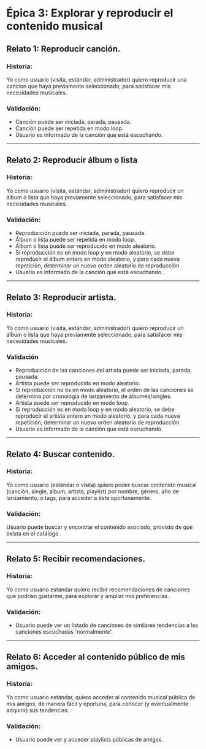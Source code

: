 # Épica 3: Explorar y reproducir el contenido musical

## Relato 1: Reproducir canción.
### Historia:
Yo como usuario (visita, estándar, administrador) quiero reproducir una cancion que haya previamente seleccionado, para satisfacer mis necesidades musicales.
### Validación:
* Canción puede ser iniciada, parada, pausada.
* Canción puede ser repetida en modo loop.
* Usuario es informado de la canción que está escuchando.

***

## Relato 2: Reproducir álbum o lista
### Historia:
Yo como usuario (visita, estándar, administrador) quiero reproducir un álbum o lista que haya previamente seleccionado, para satisfacer mis necesidades musicales.
### Validación:
* Reproducción puede ser iniciada, parada, pausada.
* Álbum o lista puede ser repetida en modo loop.
* Álbum o lista puede ser reproducido en modo aleatorio.
* Si reproducción es en modo loop y en modo aleatorio, se debe reproducir el álbum entero en modo aleatorio, y para cada nueva repetición, determinar un nuevo orden aleatorio de reproducción
* Usuario es informado de la canción que está escuchando.

***

## Relato 3: Reproducir artista.
### Historia:
Yo como usuario (visita, estándar, administrador) quiero reproducir un álbum o lista que haya previamente seleccionado, para satisfacer mis necesidades musicales.
### Validación
* Reproducción de las canciones del artista puede ser iniciada, parada, pausada.
* Artista puede ser reproducido en modo aleatorio.
* Si reproducción no es en modo aleatorio, el orden de las canciones se determina por cronología de lanzamiento de álbumes/singles.
* Artista puede ser reproducido en modo loop.
* Si reproducción es en modo loop y en modo aleatorio, se debe reproducir el artista entero en modo aleatorio, y para cada nueva repetición, determinar un nuevo orden aleatorio de reproducción
* Usuario es informado de la canción que está escuchando.

***

## Relato 4: Buscar contenido.
### Historia:
Yo como usuario (estándar o visita) quiero poder buscar contenido musical (canción, single, álbum, artista, playlist) por nombre, género, año de lanzamiento, o tags, para acceder a éste oportunamente.
### Validación:
Usuario puede buscar y encontrar el contenido asociado, provisto de que exista en el catálogo.

<!-- ## Relato 5: Buscar usuarios.
### Historia:
Yo como usuario (estándar o visita) quiero poder buscar a otros usuarios estándares (por username, nombre o email) para acceder a sus perfiles y realizar interacciones sociales.
### Validación:
* Usuario puede buscar y encontrar al usuario en cuestión, provisto de que exista en la db.
* Usuario no puede ver administradores, incluso cuando los parámetros de búsqueda coincidadn. -->

***

## Relato 5: Recibir recomendaciones.
### Historia:
Yo como usuario estándar quiero recibir recomendaciones de canciones que podrían gustarme, para explorar y ampliar mis preferencias.
### Validación:
* Usuario puede ver un listado de canciones de similares tendencias a las canciones escuchadas 'normalmente'.

***

## Relato 6: Acceder al contenido público de mis amigos.
### Historia:
Yo como usuario estándar, quiero acceder al contenido musical público de mis amigos, de manera fácil y oportuna, para conocer (y eventualmente adquirir) sus tendencias.
### Validación:
* Usuario puede ver y acceder playlists públicas de amigos.
